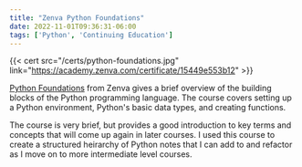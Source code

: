 ```yaml
---
title: "Zenva Python Foundations"
date: 2022-11-01T09:36:31-06:00
tags: ['Python', 'Continuing Education']
---
```


{{< cert src="/certs/python-foundations.jpg" link="https://academy.zenva.com/certificate/15449e553b12" >}}

[Python Foundations](https://academy.zenva.com/product/python-foundations/) from Zenva gives a brief overview of the building blocks of the Python programming language. The course covers setting up a Python environment, Python's basic data types, and creating functions.

The course is very brief, but provides a good introduction to key terms and concepts that will come up again in later courses. I used this course to create a structured heirarchy of Python notes that I can add to and refactor as I move on to more intermediate level courses.
